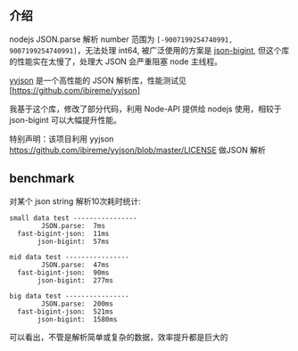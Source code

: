 ## 介绍

nodejs JSON.parse 解析 number 范围为 `[-9007199254740991, 9007199254740991]`，无法处理 int64, 被广泛使用的方案是 [json-bigint](https://www.npmjs.com/package/json-bigint), 但这个库的性能实在太慢了，处理大 JSON 会严重阻塞 node 主线程。

[yyjson](https://github.com/ibireme/yyjson) 是一个高性能的 JSON 解析库，性能测试见[https://github.com/ibireme/yyjson]

我基于这个库，修改了部分代码，利用 Node-API 提供给 nodejs 使用，相较于 json-bigint 可以大幅提升性能。

特别声明：该项目利用 yyjson https://github.com/ibireme/yyjson/blob/master/LICENSE 做JSON 解析

## benchmark

对某个 json string 解析10次耗时统计:

```text
small data test ----------------
        JSON.parse:  7ms
  fast-bigint-json:  11ms
       json-bigint:  57ms

mid data test ----------------
        JSON.parse:  47ms
  fast-bigint-json:  90ms
       json-bigint:  277ms

big data test ----------------
        JSON.parse:  200ms
  fast-bigint-json:  521ms
       json-bigint:  1580ms
```

可以看出，不管是解析简单或复杂的数据，效率提升都是巨大的
